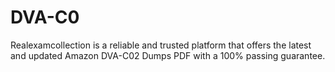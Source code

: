 # DVA-C0
Realexamcollection is a reliable and trusted platform that offers the latest and updated Amazon DVA-C02 Dumps PDF with a 100% passing guarantee.
